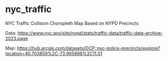 # nyc_traffic
NYC Traffic Collision Choropleth Map Based on NYPD Precincts

Data:
https://www.nyc.gov/site/nypd/stats/traffic-data/traffic-data-archive-2023.page

Map:
https://hub.arcgis.com/datasets/DCP::nyc-police-precincts/explore?location=40.703859%2C-73.965698%2C11.01
